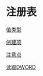 # 注册表

[值类型](值类型/值类型.md "值类型")

[创建项](创建项/创建项.md "创建项")

[注意点](注意点/注意点.md "注意点")

[读取DWORD](读取DWORD/读取DWORD.md "读取DWORD")
